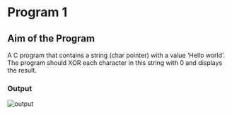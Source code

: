 # Program 1

## Aim of the Program

A C program that contains a string (char pointer) with a value ‘Hello world’. The
program should XOR each character in this string with 0 and displays the result.


### Output

![output](program1.png)


